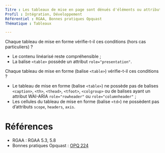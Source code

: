 ```yaml
---
Titre : Les tableaux de mise en page sont dénués d'éléments ou attributs de tableaux de données ; ils ont un attribut role approprié et se linéarisent de manière compréhensible.
Profil : Intégration, Développement
Référentiel : RGAA, Bonnes pratiques Opquast
Thématique : Tableaux

---
```

Chaque tableau de mise en forme vérifie-t-il ces conditions (hors cas particuliers) ?

* Le contenu linéarisé reste compréhensible ;
* La balise `<table>` possède un attribut `role="presentation"`.

Chaque tableau de mise en forme (balise `<table>`) vérifie-t-il ces conditions ?

* Le tableau de mise en forme (balise `<table>`) ne possède pas de balises `<caption>`, `<th>`, `<thead>`, `<tfoot>`, `<colgroup>` ou de balises ayant un attribut WAI-ARIA `role="rowheader"` ou `role="columnheader"` ;
* Les cellules du tableau de mise en forme (balise `<td>`) ne possèdent pas d’attributs `scope`, `headers`, `axis`.

# Références

*   RGAA : RGAA 5.3, 5.8
*   Bonnes pratiques Opquast : [OPQ 224](https://checklists.opquast.com/fr/qualiteweb/la-linearisation-des-tableaux-utilises-pour-la-mise-en-page-ne-nuit-pas-a-la-comprehension-des-contenus)
